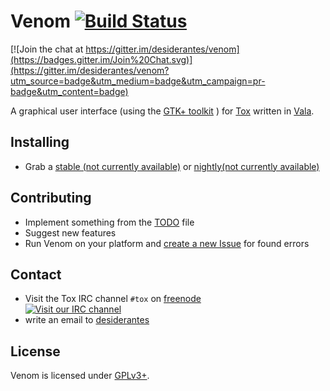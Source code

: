 Venom [![Build Status](https://travis-ci.org/desiderantes/venom.png?branch=master)](https://travis-ci.org/desiderantes/venom)
=====

[![Join the chat at https://gitter.im/desiderantes/venom](https://badges.gitter.im/Join%20Chat.svg)](https://gitter.im/desiderantes/venom?utm_source=badge&utm_medium=badge&utm_campaign=pr-badge&utm_content=badge)

A graphical user interface (using the  [GTK+ toolkit](http://gtk.org) ) for [Tox](https://github.com/irungentoo/toxcore) written in [Vala](https://wiki.gnome.org/Vala).

Installing
----------

- Grab a [stable (not currently available)](https://github.com/desiderantes/venom/releases) or [nightly(not currently available)](https://wiki.tox.im/Binaries)

Contributing
------------

- Implement something from the [TODO](TODO) file
- Suggest new features
- Run Venom on your platform and [create a new Issue](https://github.com/desiderantes/venom/issues/new) for found errors

Contact
-------
- Visit the Tox IRC channel `#tox` on [freenode](https://freenode.net/)  
[![Visit our IRC channel](https://kiwiirc.com/buttons/irc.freenode.net/tox.png)](https://kiwiirc.com/client/irc.freenode.net/?theme=basic#tox)
- write an email to [desiderantes](mailto:desiderantes@rocketmail.com)

License
-------

Venom is licensed under [GPLv3+](COPYING).
